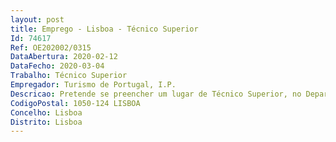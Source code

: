 ```yaml
--- 
layout: post
title: Emprego - Lisboa - Técnico Superior
Id: 74617
Ref: OE202002/0315
DataAbertura: 2020-02-12
DataFecho: 2020-03-04
Trabalho: Técnico Superior
Empregador: Turismo de Portugal, I.P.
Descricao: Pretende se preencher um lugar de Técnico Superior, no Departamento de Marketing Territorial e Negócios para o desempenho das seguintes funções Apoio técnico em matérias relacionadas com a gestão de projetos de promoção objeto de apoio financeiro pelo Turismo de Portugal, com especial destaque para   Análise e elaboração de propostas de apoios no âmbito do Regulamento de Financiamentos do Turismo de Portugal e do Fundo de Apoio ao Turismo e Cinema   Gestão e acompanhamento das relações contratuais   Acompanhamento da execução física e financeira dos projetos aprovados e respetivo reporting de resultados   Elaboração de Procedimentos de Contratação Pública .
CodigoPostal: 1050-124 LISBOA
Concelho: Lisboa
Distrito: Lisboa
--- 
```


